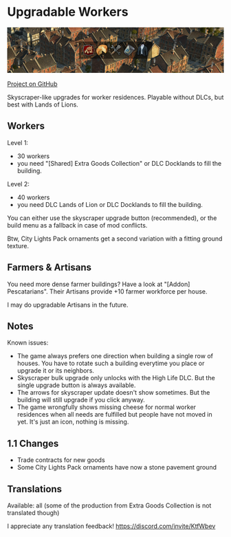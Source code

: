# Upgradable Workers

![](./banner.png)

[Project on GitHub](https://github.com/jakobharder/anno-1800-jakobs-mods)

Skyscraper-like upgrades for worker residences. Playable without DLCs, but best with Lands of Lions.

## Workers

Level 1:
- 30 workers
- you need "[Shared] Extra Goods Collection" or DLC Docklands to fill the building.

Level 2:
- 40 workers
- you need DLC Lands of Lion or DLC Docklands to fill the building.

You can either use the skyscraper upgrade button (recommended), or the build menu as a fallback in case of mod conflicts.

Btw, City Lights Pack ornaments get a second variation with a fitting ground texture.

## Farmers & Artisans

You need more dense farmer buildings? Have a look at "[Addon] Pescatarians". Their Artisans provide +10 farmer workforce per house.

I may do upgradable Artisans in the future.

## Notes

Known issues:

- The game always prefers one direction when building a single row of houses. You have to rotate such a building everytime you place or upgrade it or its neighbors.
- Skyscraper bulk upgrade only unlocks with the High Life DLC. But the single upgrade button is always available.
- The arrows for skyscraper update doesn't show sometimes. But the building will still upgrade if you click anyway.
- The game wrongfully shows missing cheese for normal worker residences when all needs are fulfilled but people have not moved in yet. It's just an icon, nothing is missing.

## 1.1 Changes

- Trade contracts for new goods
- Some City Lights Pack ornaments have now a stone pavement ground 

## Translations

Available: all (some of the production from Extra Goods Collection is not translated though)

I appreciate any translation feedback! https://discord.com/invite/KtfWbev
